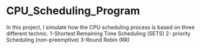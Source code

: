 # CPU_Scheduling_Program
In this project, I simulate how the CPU scheduling process is based on three different technic.  1-Shortest Remaining Time Scheduling (SETS) 2- priority Scheduling (non-preemptive) 3-Round Robin (RR)
